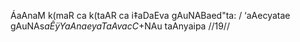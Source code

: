ÁaAnaM k(maR ca k(taAR ca i‡aDaEva gAuNABaed"ta: /
‘aAecyatae gAuNAs$aÊÿYaAnae yaTaAvacC+$NAu taAnyaipa //19//